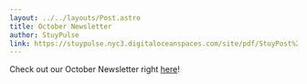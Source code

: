 ```yaml
---
layout: ../../layouts/Post.astro
title: October Newsletter
author: StuyPulse
link: https://stuypulse.nyc3.digitaloceanspaces.com/site/pdf/StuyPost%20October%202022.pdf
---
```

Check out our October Newsletter right [here](https://stuypulse.nyc3.digitaloceanspaces.com/site/pdf/StuyPost%20October%202022.pdf)!
